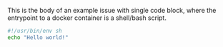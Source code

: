This is the body of an example issue with single code block, where the entrypoint to a docker container is a shell/bash script.

```sh :image: alpine
#!/usr/bin/env sh
echo "Hello world!"
```
